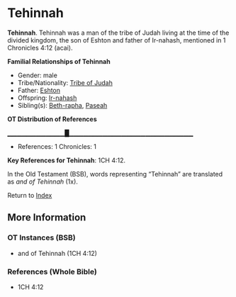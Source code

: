 # Tehinnah
**Tehinnah**. 
Tehinnah was a man of the tribe of Judah living at the time of the divided kingdom, the son of Eshton and father of Ir-nahash, mentioned in 1 Chronicles 4:12 (acai). 




**Familial Relationships of Tehinnah**


* Gender: male
* Tribe/Nationality: [Tribe of Judah](../../../groups/md/acai/Judah.md)
* Father: [Eshton](Eshton.md)
* Offspring: [Ir-nahash](Ir-nahash.md)
* Sibling(s): [Beth-rapha](Beth-rapha.md), [Paseah](Paseah.md)


**OT Distribution of References**

▁▁▁▁▁▁▁▁▁▁▁▁█▁▁▁▁▁▁▁▁▁▁▁▁▁▁▁▁▁▁▁▁▁▁▁▁▁▁
* References: 1 Chronicles: 1



**Key References for Tehinnah**: 
1CH 4:12. 


In the Old Testament (BSB), words representing “Tehinnah” are translated as 
*and of Tehinnah* (1x). 




Return to [Index](00-Index.md)

## More Information

### OT Instances (BSB)

* and of Tehinnah (1CH 4:12)



### References (Whole Bible)

* 1CH 4:12




